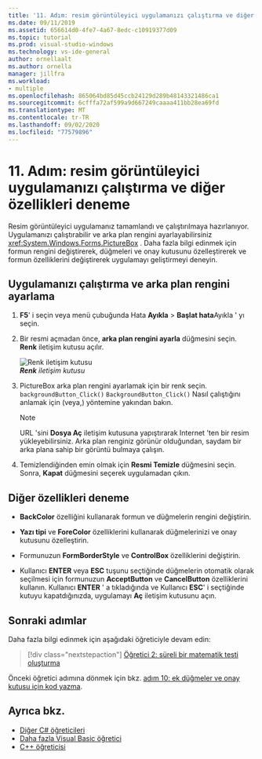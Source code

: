 ```yaml
---
title: '11. Adım: resim görüntüleyici uygulamanızı çalıştırma ve diğer özellikleri deneme'
ms.date: 09/11/2019
ms.assetid: 656614d0-4fe7-4a67-8edc-c10919377d09
ms.topic: tutorial
ms.prod: visual-studio-windows
ms.technology: vs-ide-general
author: ornellaalt
ms.author: ornella
manager: jillfra
ms.workload:
- multiple
ms.openlocfilehash: 865064bd85d45ccb24129d289b48143321486ca1
ms.sourcegitcommit: 6cfffa72af599a9d667249caaaa411bb28ea69fd
ms.translationtype: MT
ms.contentlocale: tr-TR
ms.lasthandoff: 09/02/2020
ms.locfileid: "77579896"
---
```

# <a name="step-11-run-your-picture-viewer-app-and-try-other-features"></a>11. Adım: resim görüntüleyici uygulamanızı çalıştırma ve diğer özellikleri deneme

Resim görüntüleyici uygulamanız tamamlandı ve çalıştırılmaya hazırlanıyor. Uygulamanızı çalıştırabilir ve arka plan rengini ayarlayabilirsiniz <xref:System.Windows.Forms.PictureBox> . Daha fazla bilgi edinmek için formun rengini değiştirerek, düğmeleri ve onay kutusunu özelleştirerek ve formun özelliklerini değiştirerek uygulamayı geliştirmeyi deneyin.

## <a name="how-to-run-your-app-and-set-the-background-color"></a>Uygulamanızı çalıştırma ve arka plan rengini ayarlama

1. **F5**' i seçin veya menü çubuğunda Hata **Ayıkla**  >  **Başlat hata**Ayıkla ' yı seçin.

1. Bir resmi açmadan önce, **arka plan rengini ayarla** düğmesini seçin. **Renk** iletişim kutusu açılır.

     ![Renk iletişim kutusu](../ide/media/express_colordialog.png)<br/>
***Renk*** *iletişim kutusu*

1. PictureBox arka plan rengini ayarlamak için bir renk seçin. `backgroundButton_Click()` `BackgroundButton_Click()` Nasıl çalıştığını anlamak için (veya,) yöntemine yakından bakın.

    > [!NOTE]
    > URL 'sini **Dosya Aç** iletişim kutusuna yapıştırarak Internet 'ten bir resim yükleyebilirsiniz. Arka plan renginiz görünür olduğundan, saydam bir arka plana sahip bir görüntü bulmaya çalışın.

1. Temizlendiğinden emin olmak için **Resmi Temizle** düğmesini seçin. Sonra, **Kapat** düğmesini seçerek uygulamadan çıkın.

## <a name="try-other-features"></a>Diğer özellikleri deneme

* **BackColor** özelliğini kullanarak formun ve düğmelerin rengini değiştirin.

* **Yazı tipi** ve **ForeColor** özelliklerini kullanarak düğmelerinizi ve onay kutusunu özelleştirin.

* Formunuzun **FormBorderStyle** ve **ControlBox** özelliklerini değiştirin.

* Kullanıcı **ENTER** veya **ESC** tuşunu seçtiğinde düğmelerin otomatik olarak seçilmesi için formunuzun **AcceptButton** ve **CancelButton** özelliklerini kullanın. Kullanıcı **ENTER** ' a tıkladığında ve Kullanıcı **ESC**' i seçtiğinde kutuyu kapatdığınızda, uygulamayı **Aç** iletişim kutusunu açın.

## <a name="next-steps"></a>Sonraki adımlar

Daha fazla bilgi edinmek için aşağıdaki öğreticiyle devam edin:

> [!div class="nextstepaction"]
> [Öğretici 2: süreli bir matematik testi oluşturma](../ide/tutorial-2-create-a-timed-math-quiz.md)

Önceki öğretici adımına dönmek için bkz. [adım 10: ek düğmeler ve onay kutusu için kod yazma](../ide/step-10-write-code-for-additional-buttons-and-a-check-box.md).

## <a name="see-also"></a>Ayrıca bkz.

* [Diğer C# öğreticileri](/visualstudio/get-started/csharp/)
* [Daha fazla Visual Basic öğretici](/visualstudio/get-started/visual-basic/)
* [C++ öğreticisi](/cpp/get-started/tutorial-console-cpp)
